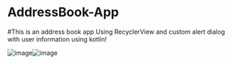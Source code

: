 # AddressBook-App
#This is an address book app Using RecyclerView and custom alert dialog with user information using kotlin!

![image](https://user-images.githubusercontent.com/85396098/218333199-5efdac86-9ec7-4308-aca0-f92163cae7a4.png)![image](https://user-images.githubusercontent.com/85396098/218333151-0b8853e7-ba30-46b8-a066-faf3386cc5f6.png)
